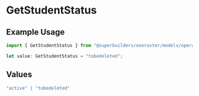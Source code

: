 # GetStudentStatus

## Example Usage

```typescript
import { GetStudentStatus } from "@superbuilders/oneroster/models/operations";

let value: GetStudentStatus = "tobedeleted";
```

## Values

```typescript
"active" | "tobedeleted"
```